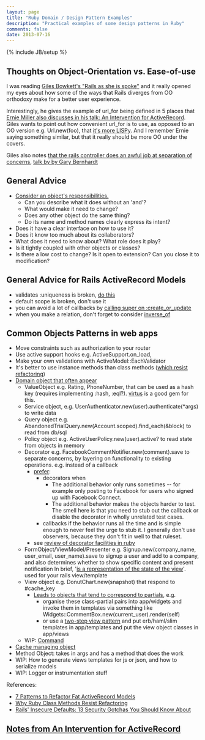 ```yaml
---
layout: page
title: "Ruby Domain / Design Pattern Examples"
description: "Practical examples of some design patterns in Ruby"
comments: false
date: 2013-07-16
---
```

{% include JB/setup %}

<section class="content">

## Thoughts on Object-Orientation vs. Ease-of-use

I was reading [Giles Bowkett's "Rails as she is spoke"](http://railsoopbook.com/)  and it really opened my eyes about
how some of the ways that Rails diverges from OO orthodoxy make for a better user experience.

Interestingly, he gives the example of url_for being defined in 5 places that [Ernie Miller also discusses in his talk: An Intervention for ActiveRecord](https://speakerdeck.com/erniemiller/an-intervention-for-activerecord).
Giles wants to point out how convenient url_for is to use, as opposed to an OO version
e.g. Url.new(foo), that [it's more LISPy](https://speakerdeck.com/gilesbowkett/rails-as-she-is-spoke?slide=45).
And I remember Ernie saying something similar, but that it really should be more OO under the covers.

Giles also notes [that the rails controller does an awful job at separation of concerns](https://speakerdeck.com/gilesbowkett/rails-as-she-is-spoke?slide=45), [talk by by Gary Bernhardt](https://www.youtube.com/watch?v=iUe6tacW3JE)

## General Advice

* [Consider an object's responsibilities.](http://www.benjaminfleischer.com/2013/03/20/letter-to-my-past-self/)
  * Can you describe what it does without an 'and'?
  * What would make it need to change?
  * Does any other object do the same thing?
  * Do its name and method names clearly express its intent?
* Does it have a clear interface on how to use it?
* Does it know too much about its collaborators?
* What does it need to know about? What role does it play?
* Is it tightly coupled with other objects or classes?
* Is there a low cost to change? Is it open to extension? Can you close it to modification?

## General Advice for Rails ActiveRecord Models

* validates :uniqueness is broken, [do this](https://gist.github.com/bf4/5594532#file-validations-rb)
* default scope is broken, don't use it
* you can avoid a lot of callbacks by [calling super on :create_or_update](https://gist.github.com/bf4/5594532#file-callbacks-rb)
* when you make a relation, don't forget to consider [inverse_of](https://gist.github.com/bf4/5594532#file-associations-rb)

## Common Objects Patterns in web apps

* Move constraints such as authorization to your router
* Use active support hooks e.g. ActiveSupport.on_load,
* Make your own validations with ActiveModel::EachValidator
* It's better to use instance methods than class methods ([which resist refactoring](http://blog.codeclimate.com/blog/2012/11/14/why-ruby-class-methods-resist-refactoring/))
* [Domain object that often appear](http://blog.codeclimate.com/blog/2012/10/17/7-ways-to-decompose-fat-activerecord-models/)
  * ValueObject e.g. Rating, PhoneNumber, that can be used as a hash key (requires implementing :hash, :eql?). [virtus](https://github.com/solnic/virtus) is a good gem for this.
  * Service object, e.g. UserAuthenticator.new(user).authenticate(*args) to write data
  * Query object e.g. AbandonedTrialQuery.new(Account.scoped).find_each(&block) to read from db/sql
  * Policy object e.g. ActiveUserPolicy.new(user).active? to read state from objects in memory
  * Decorator e.g. FacebookCommentNotifier.new(comment).save to separate concerns, by layering on functionality to existing operations. e.g. instead of a callback
    * [prefer](http://blog.codeclimate.com/blog/2012/10/17/7-ways-to-decompose-fat-activerecord-models/#comment-686256657):
      * decorators when
        * The additional behavior only runs sometimes -- for example only posting to Facebook for users who signed up with Facebook Connect.
        * The additional behavior makes the objects harder to test. The smell here is that you need to stub out the callback or disable the decorator in wholly unrelated test cases.
      * callbacks if the behavior runs all the time and is simple enough to never feel the urge to stub it. I generally don't use observers, because they don't fit in well to that ruleset.
    * see [review of decorator facilities in ruby](http://robots.thoughtbot.com/post/14825364877/evaluating-alternative-decorator-implementations-in)
  * FormObject/ViewModel/Presenter e.g. Signup.new(company_name, user_email, user_name).save to signup a user and add to a company, and also determines
    whether to show specific content and present notification
    In brief, '[is a representation of the state of the view](http://blog.jayfields.com/2007/03/rails-presenter-pattern.html)'. used for your rails view/template
  * View object e.g. DonutChart.new(snapshot) that respond to #cache_key
    * [Leads to objects that tend to correspond to partials](http://blog.codeclimate.com/blog/2012/10/17/7-ways-to-decompose-fat-activerecord-models/#comment-685500569), e.g.
      * organise these class-partial pairs into app/widgets and invoke them in templates via something like Widgets::CommentBox.new(current_user).render(self)
      * or use a [two-step view pattern](http://martinfowler.com/eaaCatalog/twoStepView.html) and put erb/haml/slim templates in app/templates and put the view object classes in app/views
  * WIP: [Command](http://codebetter.com/gregyoung/2010/02/16/cqrs-task-based-uis-event-sourcing-agh/)
* [Cache managing object](http://hawkins.io/2012/07/advanced_caching_revised/)
* Method Object: takes in args and has a method that does the work
* WIP: How to generate views templates for js or json, and how to serialize models
* WIP: Logger or instrumentation stuff

References:

* [7 Patterns to Refactor Fat ActiveRecord Models](http://blog.codeclimate.com/blog/2012/10/17/7-ways-to-decompose-fat-activerecord-models/)
* [Why Ruby Class Methods Resist Refactoring](http://blog.codeclimate.com/blog/2012/11/14/why-ruby-class-methods-resist-refactoring/)
* [Rails' Insecure Defaults: 13 Security Gotchas You Should Know About](http://blog.codeclimate.com/blog/2013/03/27/rails-insecure-defaults/)

## [Notes from An Intervention for ActiveRecord](https://gist.github.com/bf4/5594532)

<script src="https://gist.github.com/bf4/5594532.js"></script>

</section>
